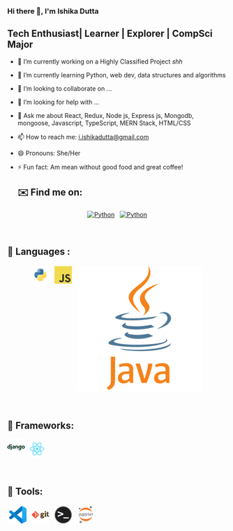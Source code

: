 ### Hi there 👋, I'm Ishika Dutta
## Tech Enthusiast| Learner | Explorer | CompSci Major
- 🔭 I’m currently working on a Highly Classified Project *shh*
- 🌱 I’m currently learning Python, web dev, data structures and algorithms
- 👯 I’m looking to collaborate on ...
- 🤔 I’m looking for help with ...
- 💬 Ask me about React, Redux, Node js, Express js, Mongodb, mongoose, Javascript, TypeScript, MERN Stack, HTML/CSS
- 📫 How to reach me: i.ishikadutta@gmail.com
- 😄 Pronouns: She/Her
- ⚡ Fun fact: Am mean without good food and great coffee!

  ## ✉️ Find me on:

<p align="center">
 <a href="www.linkedin.com/in/ishikaa-dutta" target="_blank" rel="noopener noreferrer"> <img src="https://cdn.jsdelivr.net/npm/simple-icons@v3/icons/linkedin.svg" alt="Python" height="40" style="vertical-align:top; margin:4px"></a>
  <a href="mailto:i.ishikadutta@gmail.com"> <img src="https://cdn.jsdelivr.net/npm/simple-icons@v3/icons/gmail.svg" alt="Python" height="40" style="vertical-align:top; margin:4px"></a>
</p>
<br/>

## 🧰 Languages :
<p align="center">
<img src="https://raw.githubusercontent.com/github/explore/80688e429a7d4ef2fca1e82350fe8e3517d3494d/topics/python/python.png" alt="Python" height="40" style="vertical-align:top; margin:4px">
<img src="https://raw.githubusercontent.com/github/explore/80688e429a7d4ef2fca1e82350fe8e3517d3494d/topics/javascript/javascript.png" alt="Javascript" height="40" style="vertical-align:top; margin:4px">
  <img  alt="Java" heigth="40" src="https://raw.githubusercontent.com/github/explore/80688e429a7d4ef2fca1e82350fe8e3517d3494d/topics/java/java.png" style="vertical-align:top; margin:4px" />
  
</p>
<br/>

## 🧰 Frameworks:
<p>
  <img  height="40" src="https://raw.githubusercontent.com/github/explore/80688e429a7d4ef2fca1e82350fe8e3517d3494d/topics/django/django.png"style="vertical-align:top; margin:4px>
<img  height="40" src="https://raw.githubusercontent.com/github/explore/80688e429a7d4ef2fca1e82350fe8e3517d3494d/topics/nodejs/nodejs.png" style="vertical-align:top; margin:4px" />
<img  height="40" src="https://raw.githubusercontent.com/github/explore/80688e429a7d4ef2fca1e82350fe8e3517d3494d/topics/react/react.png" style="vertical-align:top; margin:4px"> 
</p>
<br/>

## 🧰 Tools:
<p>
  <img src="https://raw.githubusercontent.com/github/explore/80688e429a7d4ef2fca1e82350fe8e3517d3494d/topics/visual-studio-code/visual-studio-code.png" alt="VS Code" height="40" style="vertical-align:top; margin:4px">
  <img height="40" src="https://raw.githubusercontent.com/github/explore/80688e429a7d4ef2fca1e82350fe8e3517d3494d/topics/git/git.png" style="vertical-align:top; margin:4px">
  <img alt="Terminal" height="40" src="https://raw.githubusercontent.com/github/explore/80688e429a7d4ef2fca1e82350fe8e3517d3494d/topics/terminal/terminal.png" style="vertical-align:top; margin:4px"/>
  <img  height="40" src="https://raw.githubusercontent.com/github/explore/80688e429a7d4ef2fca1e82350fe8e3517d3494d/topics/jupyter-notebook/jupyter-notebook.png" style="vertical-align:top; margin:4px">
<br/ >
</p>


<!-- [![Ishika's GitHub stats](https://github-readme-stats.vercel.app/api?username=I-Ishika-012)](https://github.com/anuraghazra/github-readme-stats)

**I-Ishika-012/I-Ishika-012** is a ✨ _special_ ✨ repository because its `README.md` (this file) appears on your GitHub profile.

Here are some ideas to get you started:


-->
